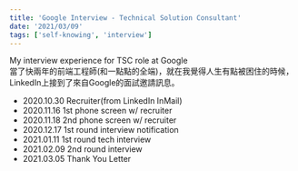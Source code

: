 ```yaml
---
title: 'Google Interview - Technical Solution Consultant'
date: '2021/03/09'
tags: ['self-knowing', 'interview']
---
```


My interview experience for TSC role at Google  
當了快兩年的前端工程師(和一點點的全端)，就在我覺得人生有點被困住的時候，LinkedIn上接到了來自Google的面試邀請訊息。

- 2020.10.30 Recruiter(from LinkedIn  InMail)
- 2020.11.16 1st phone screen w/ recruiter
- 2020.11.18 2nd phone screen w/ recruiter
- 2020.12.17 1st round interview notification
- 2021.01.11 1st round tech interview
- 2021.02.09 2nd round interview
- 2021.03.05 Thank You Letter